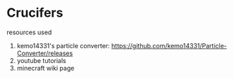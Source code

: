 # Crucifers

resources used
1. kemo14331's particle converter: https://github.com/kemo14331/Particle-Converter/releases
2. youtube tutorials 
3. minecraft wiki page
